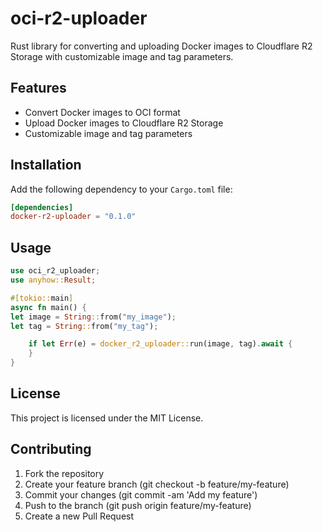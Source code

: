 # oci-r2-uploader

Rust library for converting and uploading Docker images to Cloudflare R2 Storage with customizable image and tag parameters.

## Features

- Convert Docker images to OCI format
- Upload Docker images to Cloudflare R2 Storage
- Customizable image and tag parameters

## Installation

Add the following dependency to your `Cargo.toml` file:

```toml
[dependencies]
docker-r2-uploader = "0.1.0"
```

## Usage

```rust
use oci_r2_uploader;
use anyhow::Result;

#[tokio::main]
async fn main() {
let image = String::from("my_image");
let tag = String::from("my_tag");

    if let Err(e) = docker_r2_uploader::run(image, tag).await {
    }
}
```

## License

This project is licensed under the MIT License.

## Contributing

1. Fork the repository
2. Create your feature branch (git checkout -b feature/my-feature)
3. Commit your changes (git commit -am 'Add my feature')
4. Push to the branch (git push origin feature/my-feature)
5. Create a new Pull Request

